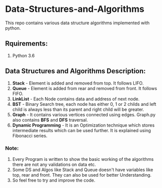 # Data-Structures-and-Algorithms
This repo contains various data structure algorithms implemented with python.

## Rquirements: 
1. Python 3.6

## Data Structures and Algorithms Description: 
1. **Stack** - Element is added and removed from top. It follows LIFO.
2. **Queue** - Element is added from rear and removed from front. It follows FIFO.
3. **LinkList** - Each Node contains data and address of next node.
4. **BST** - Binary Search tree, each node has either 0, 1 or 2 childs and left child is always less than its parent and right child will be greater.
5. **Graph** - It contains various vertices connected using edges. Graph.py also contains **BFS** and **DFS** traversal.
6. **Dynamic Programming** - It is an Optimization technique which stores intermediate results which can be used further. It is explained using Fibonacci series.

### Note: 
1. Every Program is written to show the basic working of the algorithms there are not any validations on data etc.
2. Some DS and Algos like Stack and Queue doesn't have variables like top, rear and front. They can also be used for better Understanding.
3. So feel free to try and improve the code.

